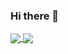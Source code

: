 ### Hi there 👋
<a href="https://github.com/mexicang0d">
  <img align="center" src="https://github-readme-stats.vercel.app/api?username=MexicanG0D&show_icons=true&count_private=true&theme=synthwave" />
</a>
<a href="https://github.com/mexicang0d">
  <img align="center" src="https://github-readme-stats.vercel.app/api/top-langs/?username=MexicanG0D&layout=compact&theme=synthwave" />
</a>
